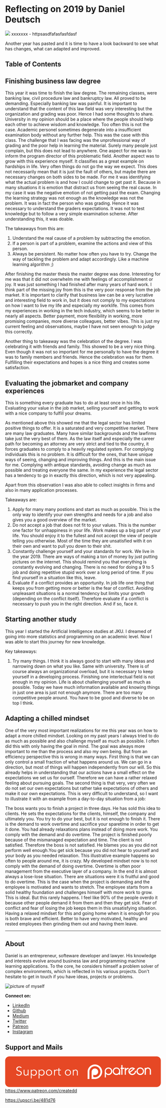 # Reflecting on 2019 by Daniel Deutsch

[<img src="XXXXXXXX">](
httpsasdfafasfasfdasf)
xxxxxxx - httpsasdfafasfasfdasf

Another year has pasted and it is time to have a look backward to see what has changes, what can adapted and improved.

## Table of Contents

## Finishing business law degree

This year it was time to finish the law degree. The remaining classes, were banking law, civil procedure law and bankruptcy law. All proved to be demanding. Especially banking law was painful. It is important to understand that the content of this law field was very interesting but the organization and grading was poor. Hence I had some thoughts to share. University in my opinion should be a place where the people should help each other to achieve wisdom and knowledge. Too often this is not the case. Academic personel sometimes degenerate into a insufficient examination body without any further help. This was the case with this class. The challenge that I was facing was the unprofessional way of grading and the poor help in learning the material. Surely many people just complain, but this does not lead to anywhere. One aspect for me was to inform the program director of this problematic field. Another aspect was to grow with this experience myself. It classifies as a great example on hardships in life. Very often things do not go the way we expect. This does not necessarily mean that it is just the fault of others, but maybe there are necessary changes on both sides to be made. For me it was identifying what the actual problem is and how I could change to get past it. Because in many situations it is emotion that distract us from seeing the real cause. In my case it was the negative emotion of not getting past the exam. Changing the learning strategy was not enough as the knowledge was not the problem. It was in fact the person who was grading. Hence it was necessary to understand the graders expectations. It was not to test knowledge but to follow a very simple examination scheme. After understanding this, it was doable.

The takeaways from this are:
1. Understand the real cause of a problem by subtracting the emotion.
2. If a person is part of a problem, examine the actions and view of this person.
3. Always be persistent. No matter how often you have to try. Change the way of tackling the problem and adapt accordingly. Like a machine learning algorithm ;)


After finishing the master thesis the master degree was done. Interesting for me was that it did not overwhelm me with feelings of accomplishment or joy. It was just something I had finished after many years of hard work. I think part of the missing joy from this is the very poor response from the job market. It is important to clarify that business law can be a very lucrative and interesting field to work in, but it does not comply to my expectations on how I want to live my life and especially my worklife. This comes from my experiences in working in the tech industry, which seems to be better in nearly all aspects. Better payment, more flexibility in working, more promising companies, more diverse colleagues, better vibes. This is just my current feeling and observations, maybe I have not seen enough to judge this correctly.

Another thing to takeaway was the celebration of the degree. I was celebrating it with friends and family. This showed to be a very nice thing. Even though it was not so important for me personally to have the degree it was to family members and friends. Hence the celebration was for them. Fulfilling their expectations and hopes is a nice thing and creates some satisfaction.

## Evaluating the jobmarket and company experiences

This is something every graduate has to do at least once in his life. Evaluating your value in the job market, selling yourself and getting to work with a nice company to fulfill your dreams.

As mentioned above this showed me that the legal sector has limited positive things to offer. It is a saturated and very competitive market. There are many law graduates. Many have similar backgrounds and the lawfirms take just the very best of them. As the law itself and especially the career path for becoming an attorney are very strict and tied to the country, it forces graduates to comply to a heavily regulated system. For complying individuals this is no problem. It is difficult for the ones, that have unique ways of seeing, changing and improving things. And this is the main issue for me. Complying with antique standards, avoiding change as much as possible and treating everyone the same. In my experience the legal sector has a tendency to go in exactly this direction, which is not very appealing.

Apart from this observation I was also able to collect insights in firms and also in many application processes.

Takeaways are:
1. Apply for many many postions and start as much as possible. This is the only way to identify your own strengths and needs for a job and also gives you a good overview of the market.
2. Do not accept a job that does not fit to your values. This is the number one factor for unhappiness in your life. Work makes up a big part of your life. You should enjoy it to the fullest and not accept the view of people telling you otherwise. Most of the time they are unsatisfied with it on their own and want to pull you down to their shit.
3. Constantly challenge yourself and your standards for work. We live in the year 2019. There are ways of making a ton of money by just putting pictures on the internet. This should remind you that everything  is constantly evolving and changing. There is no need for doing a 9 to 5 job and doing repetitive stupid work over a long period of time. If you find yourself in a situation like this, leave.
4. Evaluate if a conflict provides an opportunity. In job life one thing that keeps you from getting more or better is the fear of conflict. Avoiding unpleasant situations is a normal tendency but limits your growth (depending on the conflict itself). Therefore evaluate if a conflict is necessary to push you in the right direction. And if so, face it.


## Starting another study

This year I started the Artificial Intelligence studies at JKU. I dreamed of going into more statistics and programming on an academic level. Now I was able to start this journey for new knowledge.

Key takeaways:
1. Try many things. I think it is always good to start with many ideas and narrowing down on what you like. Same with university. There is of course always an organizational overload, but it is necessary to keep yourself in a developing process. Finishing one interlectual field is not enough in my opinion. Life is about challenging yourself as much as possible. Today we have much information available and knowing things in just one area is just not enough anymore. There are too many competitive people around. You have to be good and diverse to be on top I think.

## Adapting a chilled mindset

One of the very most important realizations for me this year was on how to adapt a more chilled mindset. Looking on my past years I always tried to do as much as possible and also challenge myself as much as possible. I often did this with only having the goal in mind. The goal was always more important to me than the process and also my own being. But from an efficiency perspective this is wrong in many ways.
First thing is that we can only control a small fraction of what happens around us. We can go in a direction, but most of things will happen independently from our will. So this already helps in understanding that our actions have a small effect on the expectations we set us for ourself. Therefore we can have a rather relaxed feeling about pursuing goals.
The second thing is that very, very often we do not set our own expectations but rather take expectations of others and make it our own expectations. This is very difficult to understand, so I want to illustrate it with an example from a day-to-day situation from a job:

The boss wants you to finish a project in three days. He has sold this idea to clients. He sets the expectations for the clients, himself, the company and ultimately you. You try to do your best, but it is not enough to finish it. There is the demand to work overtime and sacrifice your sparetime in order to get it done. You had already relaxations plans instead of doing more work. You comply with the demand and do overtime. The project is finished poorly because of the mismanaged expectation and time. The client is not satisfied. Therefore the boss is not satisfied. He blames you as you did not perform well enough.You get sick because you did not hear to yourself and your body as you needed relaxation.
This illustrative example happens so often to people around me, it is crazy.
My developed mindset now is to not comply with the demand of doing overtime. Overtime is often poor management from the executive layer of a company. In the end it is almost always a lose-lose situation. There are situations were it is fruitful and good to do overtime. This is the case when the project is demanding and the employee is motivated and wants to stretch. The employee starts from a solid healthy foundation and challenges himself with more work to grow. This is ideal. But this rarely happens. I feel like 90% of the people overdo it because other people demand it from them and then they get sick. Fear of conflict and fear of losing the job keeps them in this unsatisfying situation.
Having a relaxed mindset for this and going home when it is enough for you is both brave and efficient. Better to have very motivated, healthy and rested employees then grinding them out and having them leave.


---

## About

Daniel is an entrepreneur, softeware developer and lawyer.
His knowledge and interests evolve around business law and programming machine learning applications.
To the core, he considers himself a problem solver of complex environments, which is reflected in his various projects.
Don't hesitate to get in touch if you have ideas, projects or problems.

![picture of myself](https://avatars2.githubusercontent.com/u/22077628?s=460&v=4)

**Connect on:**
- [LinkedIn](https://www.linkedin.com/in/createdd)
- [Github](https://github.com/Createdd)
- [Medium](https://medium.com/@createdd)
- [Twitter](https://twitter.com/_createdd)
- [Patreon](https://www.patreon.com/createdd)
- [Instagram](https://www.instagram.com/create.dd/)

## Support and Mails

[![supportPatreon](../../patreonImg.png)](https://www.patreon.com/createdd)
https://www.patreon.com/createdd

https://upscri.be/481d76

<!-- Written by Daniel Deutsch -->